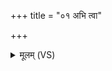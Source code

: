 +++
title = "०१ अभि त्वा"

+++
<details><summary>मूलम् (VS)</summary>

अ॒भि त्वा॒ मनु॑जातेन॒ दधा॑मि॒ मम॒ वास॑सा। यथाऽसो॒ मम॒ केव॑लो॒ नान्यासां॑ की॒र्तया॑श्च॒न ॥
</details>
